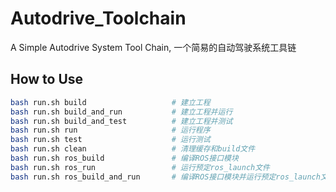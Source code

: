 # Autodrive_Toolchain
A Simple Autodrive System Tool Chain, 一个简易的自动驾驶系统工具链


## How to Use

```bash
bash run.sh build 		   			# 建立工程
bash run.sh build_and_run  			# 建立工程并运行
bash run.sh build_and_test 			# 建立工程并测试
bash run.sh run 		   			# 运行程序
bash run.sh test 		   			# 运行测试
bash run.sh clean 		   			# 清理缓存和build文件
bash run.sh ros_build				# 编译ROS接口模块
bash run.sh ros_run					# 运行预定ros_launch文件
bash run.sh ros_build_and_run		# 编译ROS接口模块并运行预定ros_launch文件
```

